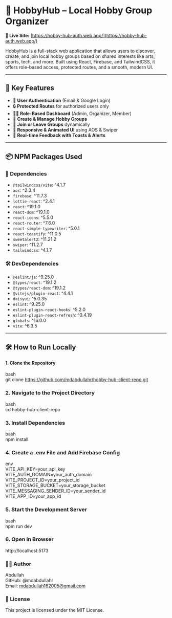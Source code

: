 # 🎯 HobbyHub – Local Hobby Group Organizer

**🔗 Live Site:** [https://hobby-hub-auth.web.app/](https://hobby-hub-auth.web.app/)

HobbyHub is a full-stack web application that allows users to discover, create, and join local hobby groups based on shared interests like arts, sports, tech, and more. Built using React, Firebase, and TailwindCSS, it offers role-based access, protected routes, and a smooth, modern UI.

---

## 🚀 Key Features

- 👥 **User Authentication** (Email & Google Login)
- 🔒 **Protected Routes** for authorized users only
- 🧑‍💼 **Role-Based Dashboard** (Admin, Organizer, Member)
- 📝 **Create & Manage Hobby Groups**
- 📂 **Join or Leave Groups** dynamically
- 🎨 **Responsive & Animated UI** using AOS & Swiper
- 💬 **Real-time Feedback with Toasts & Alerts**

---

## 📦 NPM Packages Used

### 🔧 Dependencies

- `@tailwindcss/vite`: ^4.1.7  
- `aos`: ^2.3.4  
- `firebase`: ^11.7.3  
- `lottie-react`: ^2.4.1  
- `react`: ^19.1.0  
- `react-dom`: ^19.1.0  
- `react-icons`: ^5.5.0  
- `react-router`: ^7.6.0  
- `react-simple-typewriter`: ^5.0.1  
- `react-toastify`: ^11.0.5  
- `sweetalert2`: ^11.21.2  
- `swiper`: ^11.2.7  
- `tailwindcss`: ^4.1.7  

### 🛠 DevDependencies

- `@eslint/js`: ^9.25.0  
- `@types/react`: ^19.1.2  
- `@types/react-dom`: ^19.1.2  
- `@vitejs/plugin-react`: ^4.4.1  
- `daisyui`: ^5.0.35  
- `eslint`: ^9.25.0  
- `eslint-plugin-react-hooks`: ^5.2.0  
- `eslint-plugin-react-refresh`: ^0.4.19  
- `globals`: ^16.0.0  
- `vite`: ^6.3.5  

---

## 🛠️ How to Run Locally

#### 1. Clone the Repository
bash <br/>
git clone https://github.com/mdabdullahr/hobby-hub-client-repo.git

### 2. Navigate to the Project Directory
bash <br/>
cd hobby-hub-client-repo

### 3. Install Dependencies
bash <br/>
npm install

### 4. Create a .env File and Add Firebase Config <br/>
env <br/>
VITE_API_KEY=your_api_key <br/>
VITE_AUTH_DOMAIN=your_auth_domain <br/>
VITE_PROJECT_ID=your_project_id <br/>
VITE_STORAGE_BUCKET=your_storage_bucket <br/>
VITE_MESSAGING_SENDER_ID=your_sender_id <br/>
VITE_APP_ID=your_app_id

### 5. Start the Development Server
bash <br/>
npm run dev

### 6. Open in Browser
http://localhost:5173

### 👨‍💻 Author
Abdullah <br/>
GitHub: @mdabdullahr <br/>
Email: mdabdullah162005@gmail.com

### 📜 License
This project is licensed under the MIT License.
